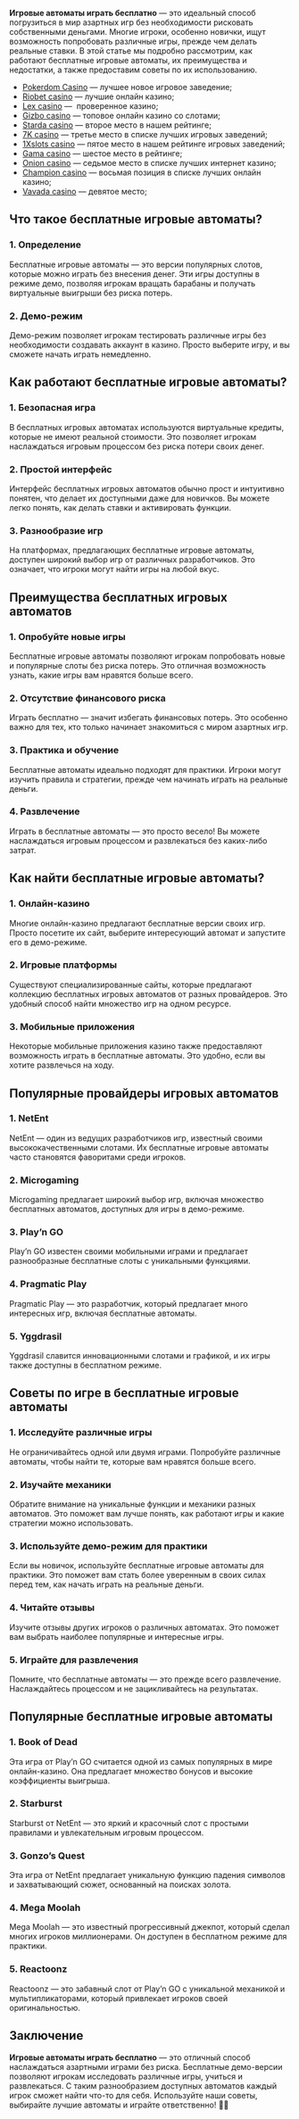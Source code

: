 **Игровые автоматы играть бесплатно** — это идеальный способ погрузиться в мир азартных игр без необходимости рисковать собственными деньгами. Многие игроки, особенно новички, ищут возможность попробовать различные игры, прежде чем делать реальные ставки. В этой статье мы подробно рассмотрим, как работают бесплатные игровые автоматы, их преимущества и недостатки, а также предоставим советы по их использованию.

* [Pokerdom Casino](https://brandplay.link/FwVc4f) — лучшее новое игровое заведение;
* [Riobet casino](https://brandplay.link/TnjsxFvH) — лучшие онлайн казино;
* [Lex casino](https://brandplay.link/VMqNXPFs) —  проверенное казино;
* [Gizbo casino](https://brandplay.link/rvzLrVLp) — топовое онлайн казино со слотами;
* [Starda casino](https://brandplay.link/HDcDrxLk) — второе место в нашем рейтинге;
* [7K casino](https://brandplay.link/dd46bNgD) — третье место в списке лучших игровых заведений;
* [1Xslots casino](https://brandplay.link/J2ZbqMPZ) — пятое место в нашем рейтинге игровых заведений;
* [Gama casino](https://brandplay.link/RD52jZbL) — шестое место в рейтинге;
* [Onion casino](https://brandplay.link/8LcS6Djb) — седьмое место в списке лучших интернет казино;
* [Champion casino](https://temon-gter.cfd/go/9n8?p56190p303844p3509t17502) — восьмая позиция в списке лучших онлайн казино;
* [Vavada casino](https://vavadapartner.pro/?promo=75590753-cc8b-4c4a-8d71-99b7a2293439-jud\&target=register) — девятое место;



## Что такое бесплатные игровые автоматы?

### 1. Определение

Бесплатные игровые автоматы — это версии популярных слотов, которые можно играть без внесения денег. Эти игры доступны в режиме демо, позволяя игрокам вращать барабаны и получать виртуальные выигрыши без риска потерь.

### 2. Демо-режим

Демо-режим позволяет игрокам тестировать различные игры без необходимости создавать аккаунт в казино. Просто выберите игру, и вы сможете начать играть немедленно.

## Как работают бесплатные игровые автоматы?

### 1. Безопасная игра

В бесплатных игровых автоматах используются виртуальные кредиты, которые не имеют реальной стоимости. Это позволяет игрокам наслаждаться игровым процессом без риска потери своих денег.

### 2. Простой интерфейс

Интерфейс бесплатных игровых автоматов обычно прост и интуитивно понятен, что делает их доступными даже для новичков. Вы можете легко понять, как делать ставки и активировать функции.

### 3. Разнообразие игр

На платформах, предлагающих бесплатные игровые автоматы, доступен широкий выбор игр от различных разработчиков. Это означает, что игроки могут найти игры на любой вкус.

## Преимущества бесплатных игровых автоматов

### 1. Опробуйте новые игры

Бесплатные игровые автоматы позволяют игрокам попробовать новые и популярные слоты без риска потерь. Это отличная возможность узнать, какие игры вам нравятся больше всего.

### 2. Отсутствие финансового риска

Играть бесплатно — значит избегать финансовых потерь. Это особенно важно для тех, кто только начинает знакомиться с миром азартных игр.

### 3. Практика и обучение

Бесплатные автоматы идеально подходят для практики. Игроки могут изучить правила и стратегии, прежде чем начинать играть на реальные деньги.

### 4. Развлечение

Играть в бесплатные автоматы — это просто весело! Вы можете наслаждаться игровым процессом и развлекаться без каких-либо затрат.

## Как найти бесплатные игровые автоматы?

### 1. Онлайн-казино

Многие онлайн-казино предлагают бесплатные версии своих игр. Просто посетите их сайт, выберите интересующий автомат и запустите его в демо-режиме.

### 2. Игровые платформы

Существуют специализированные сайты, которые предлагают коллекцию бесплатных игровых автоматов от разных провайдеров. Это удобный способ найти множество игр на одном ресурсе.

### 3. Мобильные приложения

Некоторые мобильные приложения казино также предоставляют возможность играть в бесплатные автоматы. Это удобно, если вы хотите развлечься на ходу.

## Популярные провайдеры игровых автоматов

### 1. NetEnt

NetEnt — один из ведущих разработчиков игр, известный своими высококачественными слотами. Их бесплатные игровые автоматы часто становятся фаворитами среди игроков.

### 2. Microgaming

Microgaming предлагает широкий выбор игр, включая множество бесплатных автоматов, доступных для игры в демо-режиме.

### 3. Play’n GO

Play’n GO известен своими мобильными играми и предлагает разнообразные бесплатные слоты с уникальными функциями.

### 4. Pragmatic Play

Pragmatic Play — это разработчик, который предлагает много интересных игр, включая бесплатные автоматы.

### 5. Yggdrasil

Yggdrasil славится инновационными слотами и графикой, и их игры также доступны в бесплатном режиме.

## Советы по игре в бесплатные игровые автоматы

### 1. Исследуйте различные игры

Не ограничивайтесь одной или двумя играми. Попробуйте различные автоматы, чтобы найти те, которые вам нравятся больше всего.

### 2. Изучайте механики

Обратите внимание на уникальные функции и механики разных автоматов. Это поможет вам лучше понять, как работают игры и какие стратегии можно использовать.

### 3. Используйте демо-режим для практики

Если вы новичок, используйте бесплатные игровые автоматы для практики. Это поможет вам стать более уверенным в своих силах перед тем, как начать играть на реальные деньги.

### 4. Читайте отзывы

Изучите отзывы других игроков о различных автоматах. Это поможет вам выбрать наиболее популярные и интересные игры.

### 5. Играйте для развлечения

Помните, что бесплатные автоматы — это прежде всего развлечение. Наслаждайтесь процессом и не зацикливайтесь на результатах.

## Популярные бесплатные игровые автоматы

### 1. Book of Dead

Эта игра от Play’n GO считается одной из самых популярных в мире онлайн-казино. Она предлагает множество бонусов и высокие коэффициенты выигрыша.

### 2. Starburst

Starburst от NetEnt — это яркий и красочный слот с простыми правилами и увлекательным игровым процессом.

### 3. Gonzo’s Quest

Эта игра от NetEnt предлагает уникальную функцию падения символов и захватывающий сюжет, основанный на поисках золота.

### 4. Mega Moolah

Mega Moolah — это известный прогрессивный джекпот, который сделал многих игроков миллионерами. Он доступен в бесплатном режиме для практики.

### 5. Reactoonz

Reactoonz — это забавный слот от Play’n GO с уникальной механикой и мультипликаторами, который привлекает игроков своей оригинальностью.

## Заключение

**Игровые автоматы играть бесплатно** — это отличный способ наслаждаться азартными играми без риска. Бесплатные демо-версии позволяют игрокам исследовать различные игры, учиться и развлекаться. С таким разнообразием доступных автоматов каждый игрок сможет найти что-то для себя. Используйте наши советы, выбирайте лучшие автоматы и играйте ответственно! 🎉💸
